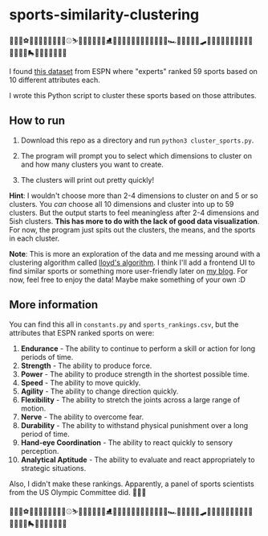 # sports-similarity-clustering

🎾🏀🏈⚽️🥊🏒🤼‍♂️🥋🤸🏽‍♀️⚾️⛷🤽🏿🏉🥍🐎🏑⛸🚴🏻‍♂️🏐🏸🏄🏿🤺🎿🤾🏾‍♀️🏎👟🤿🏊🏼‍♀️🛹🚣🏿‍♀️🐄🏋🏾‍♂️🏓🏇🏿🏌🏻‍♀️📣🛼🐴🏹🥌🎳🔫🎱🎣

I found [this dataset](http://www.espn.com/espn/page2/sportSkills) from ESPN where "experts" ranked 59 sports based on 10 different attributes each.

I wrote this Python script to cluster these sports based on those attributes.

## How to run
1. Download this repo as a directory and run `python3 cluster_sports.py`.

2. The program will prompt you to select which dimensions to cluster on and how many clusters you want to create.

3. The clusters will print out pretty quickly!

**Hint**: I wouldn't choose more than 2-4 dimensions to cluster on and 5 or so clusters. You *can* choose all 10 dimensions and cluster into up to 59 clusters. But the output starts to feel meaningless after 2-4 dimensions and 5ish clusters. **This has more to do with the lack of good data visualization**. For now, the program just spits out the clusters, the means, and the sports in each cluster.

**Note**: This is more an exploration of the data and me messing around with a clustering algorithm called [lloyd's algorithm](https://en.wikipedia.org/wiki/Lloyd%27s_algorithm). I think I'll add a frontend UI to find similar sports or something more user-friendly later on [my blog](https://singlethreaded.me). For now, feel free to enjoy the data! Maybe make something of your own :D


## More information
You can find this all in `constants.py` and `sports_rankings.csv`, but the attributes that ESPN ranked sports on were: 
1. **Endurance** - The ability to continue to perform a skill or action for long periods of time.
2. **Strength** - The ability to produce force.
3. **Power** - The ability to produce strength in the shortest possible time.
4. **Speed** - The ability to move quickly.
5. **Agility** - The ability to change direction quickly.
6. **Flexibility** - The ability to stretch the joints across a large range of motion.
7. **Nerve** - The ability to overcome fear. 
8. **Durability** - The ability to withstand physical punishment over a long period of time.
9. **Hand-eye Coordination** - The ability to react quickly to sensory perception.
10. **Analytical Aptitude** - The ability to evaluate and react appropriately to strategic situations.

Also, I didn't make these rankings. Apparently, a panel of sports scientists from the US Olympic Committee did. 🤷🏾‍♂️

🎾🏀🏈⚽️🥊🏒🤼‍♂️🥋🤸🏽‍♀️⚾️⛷🤽🏿🏉🥍🐎🏑⛸🚴🏻‍♂️🏐🏸🏄🏿🤺🎿🤾🏾‍♀️🏎👟🤿🏊🏼‍♀️🛹🚣🏿‍♀️🐄🏋🏾‍♂️🏓🏇🏿🏌🏻‍♀️📣🛼🐴🏹🥌🎳🔫🎱🎣




